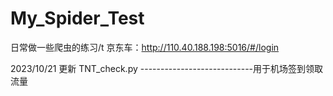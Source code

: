 # My_Spider_Test
日常做一些爬虫的练习/t
京东车：http://110.40.188.198:5016/#/login

2023/10/21 更新 TNT_check.py ----------------------------用于机场签到领取流量
